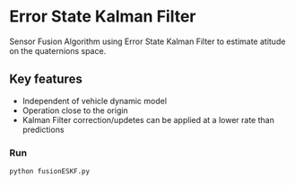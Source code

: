 # Error State Kalman Filter
Sensor Fusion Algorithm using Error State Kalman Filter to estimate atitude on the quaternions space.

## Key features

* Independent of vehicle dynamic model
* Operation close to the origin
* Kalman Filter correction/updetes can be applied at a lower rate than predictions

### Run

```bash
python fusionESKF.py
```
